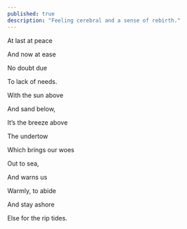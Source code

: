 ```yaml
---
published: true
description: "Feeling cerebral and a sense of rebirth."
---
```

At last at peace

And now at ease

No doubt due 

To lack of needs.


With the sun above 

And sand below,

It’s the breeze above

The undertow

Which brings our woes

Out to sea, 

And warns us 

Warmly, to abide

And stay ashore

Else for the rip tides.